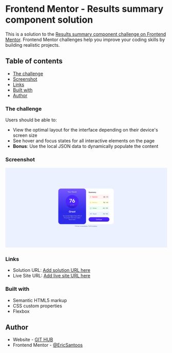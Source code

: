 # Frontend Mentor - Results summary component solution

This is a solution to the [Results summary component challenge on Frontend Mentor](https://www.frontendmentor.io/challenges/results-summary-component-CE_K6s0maV). Frontend Mentor challenges help you improve your coding skills by building realistic projects. 

## Table of contents

  - [The challenge](#the-challenge)
  - [Screenshot](#screenshot)
  - [Links](#links)
  - [Built with](#built-with)
- [Author](#author)


### The challenge

Users should be able to:

- View the optimal layout for the interface depending on their device's screen size
- See hover and focus states for all interactive elements on the page
- **Bonus**: Use the local JSON data to dynamically populate the content

### Screenshot

![](./design/screenshot.png)

### Links

- Solution URL: [Add solution URL here](https://github.com/EricSantoos/Results-summary-component-main)
- Live Site URL: [Add live site URL here](https://results-summary-component-eric.netlify.app)

### Built with

- Semantic HTML5 markup
- CSS custom properties
- Flexbox

## Author

- Website - [GIT HUB](https://github.com/EricSantoos)
- Frontend Mentor - [@EricSantoos](https://www.frontendmentor.io/profile/EricSantoos)
